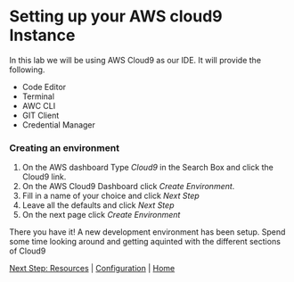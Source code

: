 # Setting up your AWS cloud9 Instance

In this lab we will be using AWS Cloud9 as our IDE. It will provide the following.
- Code Editor
- Terminal
- AWC CLI
- GIT Client
- Credential Manager

### Creating an environment
1. On the AWS dashboard Type _Cloud9_ in the Search Box and click the Cloud9 link.
2. On the AWS Cloud9 Dashboard click *Create Environment*.
3. Fill in a name of your choice and click *Next Step*
4. Leave all the defaults and click *Next Step*
5. On the next page click *Create Environment*

There you have it! A new development environment has been setup. Spend some time looking around and getting aquinted with the different sections of Cloud9

[Next Step: Resources](resources.md) | [Configuration](README.md) | [Home](../../README.md)
